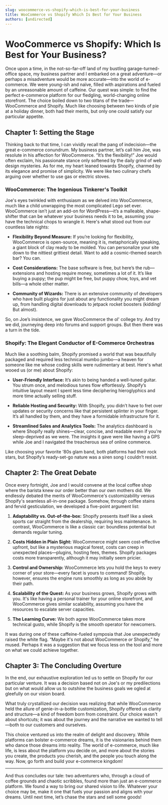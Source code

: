 ```yaml
---
slug: woocommerce-vs-shopify-which-is-best-for-your-business
title: WooCommerce vs Shopify Which Is Best for Your Business
authors: [undirected]
---
```



# WooCommerce vs Shopify: Which Is Best for Your Business?

Once upon a time, in the not-so-far-off land of my bustling garage-turned-office space, my business partner and I embarked on a great adventure—or perhaps a misadventure would be more accurate—into the world of e-commerce. We were young-ish and naïve, filled with aspirations and fueled by an unreasonable amount of caffeine. Our quest was simple: to find the perfect e-commerce platform for our fledgling, world-changing online storefront. The choice boiled down to two titans of the trade—WooCommerce and Shopify. Much like choosing between two kinds of pie at a holiday dinner, both had their merits, but only one could satisfy our particular appetite.

## Chapter 1: Setting the Stage

Thinking back to that time, I can vividly recall the pang of indecision—the great e-commerce conundrum. My business partner, let’s call him Joe, was resolute in his affection for WooCommerce. “It’s the flexibility!” Joe would often exclaim, his passionate stance only softened by the daily grind of web design mysteries. As for me, my heart leaned towards Shopify, charmed by its elegance and promise of simplicity. We were like two culinary chefs arguing over whether to use gas or electric stoves.

### WooCommerce: The Ingenious Tinkerer's Toolkit

Joe's eyes twinkled with enthusiasm as we delved into WooCommerce, much like a child unwrapping the most complicated Lego set ever. WooCommerce isn’t just an add-on for WordPress—it’s a malleable, shape-shifter that can be whatever your business needs it to be, assuming you have the technical chops to wrangle it. Here's what stood out from our countless late nights:

- **Flexibility Beyond Measure:** If you’re looking for flexibility, WooCommerce is open-source, meaning it is, metaphorically speaking, a giant block of clay ready to be molded. You can personalize your site down to the nittiest grittiest detail. Want to add a cosmic-themed search bar? You can.

- **Cost Considerations:** The base software is free, but here’s the rub—extensions and hosting require money, sometimes a lot of it. It’s like buying a puppy; the pup might be free, but puppy chow, toys, and vet bills—a whole other matter.

- **Community of Wizards:** There is an extensive community of developers who have built plugins for just about any functionality you might dream up, from handling digital downloads to jetpack rocket boosters (kidding! But almost).

So, on Joe’s insistence, we gave WooCommerce the ol' college try. And try we did, journeying deep into forums and support groups. But then there was a turn in the tide.

### Shopify: The Elegant Conductor of E-Commerce Orchestras

Much like a soothing balm, Shopify promised a world that was beautifully packaged and required less technical mumbo jumbo—a heaven for someone like me whose coding skills were rudimentary at best. Here's what wooed us (or me) about Shopify:

- **User-Friendly Interface:** It’s akin to being handed a well-tuned guitar. You strum once, and melodious tunes flow effortlessly. Shopify’s intuitive layout meant I spent less time deciphering hieroglyphics and more time actually selling stuff.

- **Reliable Hosting and Security:** With Shopify, you didn’t have to fret over updates or security concerns like that persistent splinter in your finger. It’s all handled by them, and they have a formidable infrastructure for it.

- **Streamlined Sales and Analytics Tools:** The analytics dashboard is where Shopify really shines—clear, concise, and readable even if you're sleep-deprived as we were. The insights it gave were like having a GPS while Joe and I navigated the treacherous sea of online commerce.

Like choosing your favorite ‘80s glam band, both platforms had their rock stars, but Shopify’s ready-set-go nature was a siren song I couldn’t resist. 

## Chapter 2: The Great Debate

Once every fortnight, Joe and I would convene at the local coffee shop where the barista knew our order better than our own mothers did. We endlessly debated the merits of WooCommerce's customizability versus Shopify's seamless all-in-one package. Somehow, through coffee stains and fervid gesticulation, we developed a five-point argument list:

1. **Adaptability vs. Out-of-the-box:** Shopify presents itself like a sleek sports car straight from the dealership, requiring less maintenance. In contrast, WooCommerce is like a classic car: boundless potential but demands regular tuning.

2. **Costs Hidden in Plain Sight:** WooCommerce might seem cost-effective upfront, but like a mysterious magical forest, costs can creep in unexpected places—plugins, hosting fees, themes. Shopify packages costs more transparently, although it may initially seem pricier.

3. **Control and Ownership:** WooCommerce lets you hold the keys to every corner of your store—every facet is yours to command! Shopify, however, ensures the engine runs smoothly as long as you abide by their path.

4. **Scalability of the Quest:** As your business grows, Shopify grows with you. It's like having a personal trainer for your online storefront, and WooCommerce gives similar scalability, assuming you have the resources to escalate server capacities.

5. **The Learning Curve:** We both agree WooCommerce takes more technical gusto, while Shopify is the smooth operator for newcomers.

It was during one of these caffeine-fueled symposia that Joe unexpectedly raised the white flag. “Maybe it's not about WooCommerce *or* Shopify,” he mused. Perhaps it was a suggestion that we focus less on the tool and more on what we could achieve together. 

## Chapter 3: The Concluding Overture

In the end, our exhaustive exploration led us to settle on Shopify for our particular venture. It was a decision based not on Joe's or my predilections but on what would allow us to outshine the business goals we ogled at gleefully on our vision board. 

What truly crystallized our decision was realizing that while WooCommerce held the allure of genie-in-a-bottle customization, Shopify offered us clarity and structure—a kind of freedom born from constraint. Our choice wasn't about shortcuts; it was about the journey and the narrative we wanted to tell—both to our customers and ourselves.

This choice ventured us into the realm of delight and discovery. While platforms can bolster e-commerce dreams, it is the visionaries behind them who dance those dreams into reality. The world of e-commerce, much like life, is less about the platform you decide on, and more about the stories you create, the products you cherish, and the people you touch along the way. Now, go forth and build your e-commerce kingdom!

---

And thus concludes our tale: two adventurers who, through a cloud of coffee grounds and chaotic scribbles, found more than just an e-commerce platform. We found a way to bring our shared vision to life. Whatever your choice may be, make it one that fuels your passion and aligns with your dreams. Until next time, let’s chase the stars and sell some goods!